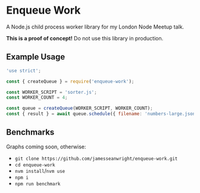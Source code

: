 # Enqueue Work

A Node.js child process worker library for my London Node Meetup talk.

**This is a proof of concept!** Do not use this library in production.

## Example Usage

```js
'use strict';

const { createQueue } = require('enqueue-work');

const WORKER_SCRIPT = 'sorter.js';
const WORKER_COUNT = 4;

const queue = createQueue(WORKER_SCRIPT, WORKER_COUNT);
const { result } = await queue.schedule({ filename: 'numbers-large.json' });
```

## Benchmarks

Graphs coming soon, otherwise:

* `git clone https://github.com/jamesseanwright/enqueue-work.git`
* `cd enqueue-work`
* `nvm install`/`nvm use`
* `npm i`
* `npm run benchmark`
